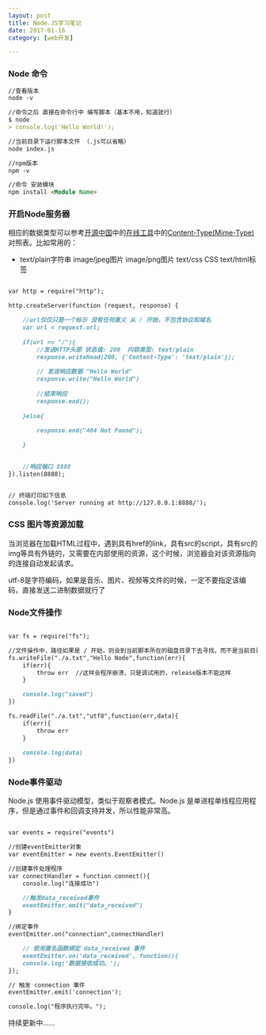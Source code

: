 ```yaml
---
layout: post
title: Node.JS学习笔记
date: 2017-01-16
category: [web开发]

---
```


### Node 命令

```markdown
//查看版本
node -v

//命令之后 直接在命令行中 编写脚本（基本不用，知道就行）
$ node
> console.log('Hello World!');

//当前目录下运行脚本文件 （.js可以省略）
node index.js

//npm版本
npm -v

//命令 安装模块
npm install <Module Name>

```

### 开启Node服务器

相应的数据类型可以参考[开源中国](https://www.oschina.net)中的[在线工具](http://tool.oschina.net)中的[Content-Type(Mime-Type)](http://tool.oschina.net/commons)对照表。比如常用的：

- text/plain字符串  image/jpeg图片 image/png图片 text/css CSS text/html标签

```markdown

var http = require("http");

http.createServer(function (request, response) {

    //url仅仅只是一个标示 没有任何意义 从 / 开始，不包含协议和域名
    var url = request.url;
    
    if(url == "/"){
        //发送HTTP头部 状态值: 200  内容类型: text/plain
        response.writeHead(200, {'Content-Type': 'text/plain'});
        
        // 发送响应数据 "Hello World"
        response.write("Hello World")
        
        //结束响应
        response.end();
    
    }else{
    
        response.end("404 Not Found");

    }

    
    //响应端口 8888
}).listen(8888);


// 终端打印如下信息
console.log('Server running at http://127.0.0.1:8888/');


```



### CSS 图片等资源加载
当浏览器在加载HTML过程中，遇到具有href的link，具有src的script，具有src的img等具有外链的，又需要在内部使用的资源，这个时候，浏览器会对该资源指向的连接自动发起请求。

utf-8是字符编码，如果是音乐、图片、视频等文件的时候，一定不要指定该编码，直接发送二进制数据就行了

### Node文件操作

```markdown

var fs = require("fs");

//文件操作中，路径如果是 / 开始，则会到当前脚本所在的磁盘目录下去寻找，而不是当前目录
fs.writeFile("./a.txt","Hello Node",function(err){
    if(err){
        throw err  //这样会程序崩溃，只是调试用的，release版本不能这样
    }

    console.log("saved")
})

fs.readFile("./a.txt","utf8",function(err,data){
    if(err){
        throw err
    }
    
    console.log(data)
})

```


### Node事件驱动
Node.js 使用事件驱动模型，类似于观察者模式。Node.js 是单进程单线程应用程序，但是通过事件和回调支持并发，所以性能非常高。

```markdown

var events = require("events")

//创建eventEmitter对象
var eventEmitter = new events.EventEmitter()

//创建事件处理程序
var connectHandler = function connect(){
    console.log("连接成功")

    //触发data_received事件
    eventEmitter.emit("data_received")
}

//绑定事件
eventEmitter.on("connection",connectHandler)

    // 使用匿名函数绑定 data_received 事件
    eventEmitter.on('data_received', function(){
    console.log('数据接收成功。');
});

// 触发 connection 事件
eventEmitter.emit('connection');

console.log("程序执行完毕。");

```


持续更新中......

